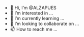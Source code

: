 - 👋 Hi, I’m @ALZAPUES
- 👀 I’m interested in ...
- 🌱 I’m currently learning ...
- 💞️ I’m looking to collaborate on ...
- 📫 How to reach me ...

<!---
ALZAPUES/ALZAPUES is a ✨ special ✨ repository because its `README.md` (this file) appears on your GitHub profile.
You can click the Preview link to take a look at your changes.
--->
